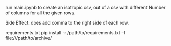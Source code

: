 run main.ipynb to create an isotropic csv, out of a csv with different Number of columns for all the given rows.

Side Effect: does add comma to the right side of each row.

requirements.txt
pip install -r /path/to/requirements.txt -f file:///path/to/archive/

